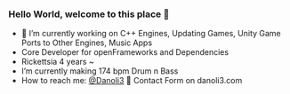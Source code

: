### Hello World, welcome to this place 👋

- 🔭 I’m currently working on C++ Engines, Updating Games, Unity Game Ports to Other Engines, Music Apps
- Core Developer for openFrameworks and Dependencies
- Rickettsia 4 years ~
- I’m currently making 174 bpm Drum n Bass 
- How to reach me: [@Danoli3](https://x.com/danoli3) 📧 Contact Form on danoli3.com

